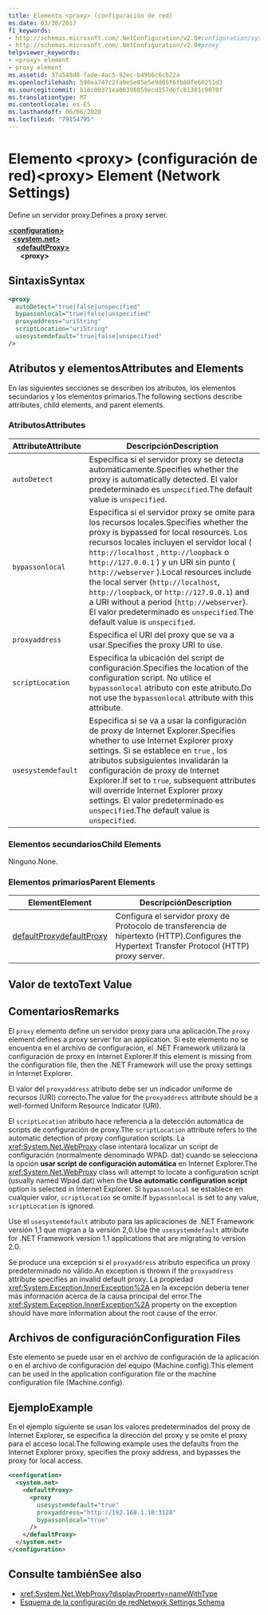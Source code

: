 ```yaml
---
title: Elemento <proxy> (configuración de red)
ms.date: 03/30/2017
f1_keywords:
- http://schemas.microsoft.com/.NetConfiguration/v2.0#configuration/system.net/defaultProxy/proxy
- http://schemas.microsoft.com/.NetConfiguration/v2.0#proxy
helpviewer_keywords:
- <proxy> element
- proxy element
ms.assetid: 37a548d8-fade-4ac5-82ec-b49b6c6cb22a
ms.openlocfilehash: 590ea747c2fa9e5e85e5e9d05f6fb80fe60251d3
ms.sourcegitcommit: b16c00371ea06398859ecd157defc81301c9070f
ms.translationtype: MT
ms.contentlocale: es-ES
ms.lasthandoff: 06/06/2020
ms.locfileid: "79154795"
---
```

# <a name="proxy-element-network-settings"></a><span data-ttu-id="46d12-102">Elemento \<proxy> (configuración de red)</span><span class="sxs-lookup"><span data-stu-id="46d12-102">\<proxy> Element (Network Settings)</span></span>
<span data-ttu-id="46d12-103">Define un servidor proxy.</span><span class="sxs-lookup"><span data-stu-id="46d12-103">Defines a proxy server.</span></span>  

[**\<configuration>**](../configuration-element.md)\
&nbsp;&nbsp;[**\<system.net>**](system-net-element-network-settings.md)\
&nbsp;&nbsp;&nbsp;&nbsp;[**\<defaultProxy>**](defaultproxy-element-network-settings.md)\
&nbsp;&nbsp;&nbsp;&nbsp;&nbsp;&nbsp;**\<proxy>**

## <a name="syntax"></a><span data-ttu-id="46d12-104">Sintaxis</span><span class="sxs-lookup"><span data-stu-id="46d12-104">Syntax</span></span>  
  
```xml  
<proxy
  autoDetect="true|false|unspecified"
  bypassonlocal="true|false|unspecified"
  proxyaddress="uriString"
  scriptLocation="uriString"
  usesystemdefault="true|false|unspecified"
/>
```  
  
## <a name="attributes-and-elements"></a><span data-ttu-id="46d12-105">Atributos y elementos</span><span class="sxs-lookup"><span data-stu-id="46d12-105">Attributes and Elements</span></span>  
 <span data-ttu-id="46d12-106">En las siguientes secciones se describen los atributos, los elementos secundarios y los elementos primarios.</span><span class="sxs-lookup"><span data-stu-id="46d12-106">The following sections describe attributes, child elements, and parent elements.</span></span>  
  
### <a name="attributes"></a><span data-ttu-id="46d12-107">Atributos</span><span class="sxs-lookup"><span data-stu-id="46d12-107">Attributes</span></span>  
  
|<span data-ttu-id="46d12-108">**Attribute**</span><span class="sxs-lookup"><span data-stu-id="46d12-108">**Attribute**</span></span>|<span data-ttu-id="46d12-109">**Descripción**</span><span class="sxs-lookup"><span data-stu-id="46d12-109">**Description**</span></span>|  
|-------------------|---------------------|  
|`autoDetect`|<span data-ttu-id="46d12-110">Especifica si el servidor proxy se detecta automáticamente.</span><span class="sxs-lookup"><span data-stu-id="46d12-110">Specifies whether the proxy is automatically detected.</span></span> <span data-ttu-id="46d12-111">El valor predeterminado es `unspecified`.</span><span class="sxs-lookup"><span data-stu-id="46d12-111">The default value is `unspecified`.</span></span>|  
|`bypassonlocal`|<span data-ttu-id="46d12-112">Especifica si el servidor proxy se omite para los recursos locales.</span><span class="sxs-lookup"><span data-stu-id="46d12-112">Specifies whether the proxy is bypassed for local resources.</span></span> <span data-ttu-id="46d12-113">Los recursos locales incluyen el servidor local ( `http://localhost` , `http://loopback` o `http://127.0.0.1` ) y un URI sin punto ( `http://webserver` ).</span><span class="sxs-lookup"><span data-stu-id="46d12-113">Local resources include the local server (`http://localhost`, `http://loopback`, or `http://127.0.0.1`) and a URI without a period (`http://webserver`).</span></span> <span data-ttu-id="46d12-114">El valor predeterminado es `unspecified`.</span><span class="sxs-lookup"><span data-stu-id="46d12-114">The default value is `unspecified`.</span></span>|  
|`proxyaddress`|<span data-ttu-id="46d12-115">Especifica el URI del proxy que se va a usar.</span><span class="sxs-lookup"><span data-stu-id="46d12-115">Specifies the proxy URI to use.</span></span>|  
|`scriptLocation`|<span data-ttu-id="46d12-116">Especifica la ubicación del script de configuración.</span><span class="sxs-lookup"><span data-stu-id="46d12-116">Specifies the location of the configuration script.</span></span> <span data-ttu-id="46d12-117">No utilice el `bypassonlocal` atributo con este atributo.</span><span class="sxs-lookup"><span data-stu-id="46d12-117">Do not use the `bypassonlocal` attribute with this attribute.</span></span> |  
|`usesystemdefault`|<span data-ttu-id="46d12-118">Especifica si se va a usar la configuración de proxy de Internet Explorer.</span><span class="sxs-lookup"><span data-stu-id="46d12-118">Specifies whether to use Internet Explorer proxy settings.</span></span> <span data-ttu-id="46d12-119">Si se establece en `true` , los atributos subsiguientes invalidarán la configuración de proxy de Internet Explorer.</span><span class="sxs-lookup"><span data-stu-id="46d12-119">If set to `true`, subsequent attributes will override Internet Explorer proxy settings.</span></span> <span data-ttu-id="46d12-120">El valor predeterminado es `unspecified`.</span><span class="sxs-lookup"><span data-stu-id="46d12-120">The default value is `unspecified`.</span></span>|  
  
### <a name="child-elements"></a><span data-ttu-id="46d12-121">Elementos secundarios</span><span class="sxs-lookup"><span data-stu-id="46d12-121">Child Elements</span></span>  
 <span data-ttu-id="46d12-122">Ninguno.</span><span class="sxs-lookup"><span data-stu-id="46d12-122">None.</span></span>  
  
### <a name="parent-elements"></a><span data-ttu-id="46d12-123">Elementos primarios</span><span class="sxs-lookup"><span data-stu-id="46d12-123">Parent Elements</span></span>  
  
|<span data-ttu-id="46d12-124">**Element**</span><span class="sxs-lookup"><span data-stu-id="46d12-124">**Element**</span></span>|<span data-ttu-id="46d12-125">**Descripción**</span><span class="sxs-lookup"><span data-stu-id="46d12-125">**Description**</span></span>|  
|-----------------|---------------------|  
|[<span data-ttu-id="46d12-126">defaultProxy</span><span class="sxs-lookup"><span data-stu-id="46d12-126">defaultProxy</span></span>](defaultproxy-element-network-settings.md)|<span data-ttu-id="46d12-127">Configura el servidor proxy de Protocolo de transferencia de hipertexto (HTTP).</span><span class="sxs-lookup"><span data-stu-id="46d12-127">Configures the Hypertext Transfer Protocol (HTTP) proxy server.</span></span>|  
  
## <a name="text-value"></a><span data-ttu-id="46d12-128">Valor de texto</span><span class="sxs-lookup"><span data-stu-id="46d12-128">Text Value</span></span>  
  
## <a name="remarks"></a><span data-ttu-id="46d12-129">Comentarios</span><span class="sxs-lookup"><span data-stu-id="46d12-129">Remarks</span></span>  
 <span data-ttu-id="46d12-130">El `proxy` elemento define un servidor proxy para una aplicación.</span><span class="sxs-lookup"><span data-stu-id="46d12-130">The `proxy` element defines a proxy server for an application.</span></span> <span data-ttu-id="46d12-131">Si este elemento no se encuentra en el archivo de configuración, el .NET Framework utilizará la configuración de proxy en Internet Explorer.</span><span class="sxs-lookup"><span data-stu-id="46d12-131">If this element is missing from the configuration file, then the .NET Framework will use the proxy settings in Internet Explorer.</span></span>  
  
 <span data-ttu-id="46d12-132">El valor del `proxyaddress` atributo debe ser un indicador uniforme de recursos (URI) correcto.</span><span class="sxs-lookup"><span data-stu-id="46d12-132">The value for the `proxyaddress` attribute should be a well-formed Uniform Resource Indicator (URI).</span></span>  
  
 <span data-ttu-id="46d12-133">El `scriptLocation` atributo hace referencia a la detección automática de scripts de configuración de proxy.</span><span class="sxs-lookup"><span data-stu-id="46d12-133">The `scriptLocation` attribute refers to the automatic detection of proxy configuration scripts.</span></span> <span data-ttu-id="46d12-134">La <xref:System.Net.WebProxy> clase intentará localizar un script de configuración (normalmente denominado WPAD. dat) cuando se selecciona la opción **usar script de configuración automática** en Internet Explorer.</span><span class="sxs-lookup"><span data-stu-id="46d12-134">The <xref:System.Net.WebProxy> class will attempt to locate a configuration script (usually named Wpad.dat) when the **Use automatic configuration script** option is selected in Internet Explorer.</span></span> <span data-ttu-id="46d12-135">Si `bypassonlocal` se establece en cualquier valor, `scriptLocation` se omite.</span><span class="sxs-lookup"><span data-stu-id="46d12-135">If `bypassonlocal` is set to any value, `scriptLocation` is ignored.</span></span>
  
 <span data-ttu-id="46d12-136">Use el `usesystemdefault` atributo para las aplicaciones de .NET Framework versión 1,1 que migran a la versión 2,0.</span><span class="sxs-lookup"><span data-stu-id="46d12-136">Use the `usesystemdefault` attribute for .NET Framework version 1.1 applications that are migrating to version 2.0.</span></span>  
  
 <span data-ttu-id="46d12-137">Se produce una excepción si el `proxyaddress` atributo especifica un proxy predeterminado no válido.</span><span class="sxs-lookup"><span data-stu-id="46d12-137">An exception is thrown if the `proxyaddress` attribute specifies an invalid default proxy.</span></span> <span data-ttu-id="46d12-138">La propiedad <xref:System.Exception.InnerException%2A> en la excepción debería tener más información acerca de la causa principal del error.</span><span class="sxs-lookup"><span data-stu-id="46d12-138">The <xref:System.Exception.InnerException%2A> property on the exception should have more information about the root cause of the error.</span></span>  
  
## <a name="configuration-files"></a><span data-ttu-id="46d12-139">Archivos de configuración</span><span class="sxs-lookup"><span data-stu-id="46d12-139">Configuration Files</span></span>  
 <span data-ttu-id="46d12-140">Este elemento se puede usar en el archivo de configuración de la aplicación o en el archivo de configuración del equipo (Machine.config).</span><span class="sxs-lookup"><span data-stu-id="46d12-140">This element can be used in the application configuration file or the machine configuration file (Machine.config).</span></span>  
  
## <a name="example"></a><span data-ttu-id="46d12-141">Ejemplo</span><span class="sxs-lookup"><span data-stu-id="46d12-141">Example</span></span>  
 <span data-ttu-id="46d12-142">En el ejemplo siguiente se usan los valores predeterminados del proxy de Internet Explorer, se especifica la dirección del proxy y se omite el proxy para el acceso local.</span><span class="sxs-lookup"><span data-stu-id="46d12-142">The following example uses the defaults from the Internet Explorer proxy, specifies the proxy address, and bypasses the proxy for local access.</span></span>  
  
```xml  
<configuration>  
  <system.net>  
    <defaultProxy>  
      <proxy  
        usesystemdefault="true"  
        proxyaddress="http://192.168.1.10:3128"  
        bypassonlocal="true"  
      />  
    </defaultProxy>  
  </system.net>  
</configuration>  
```  
  
## <a name="see-also"></a><span data-ttu-id="46d12-143">Consulte también</span><span class="sxs-lookup"><span data-stu-id="46d12-143">See also</span></span>

- <xref:System.Net.WebProxy?displayProperty=nameWithType>
- [<span data-ttu-id="46d12-144">Esquema de la configuración de red</span><span class="sxs-lookup"><span data-stu-id="46d12-144">Network Settings Schema</span></span>](index.md)
